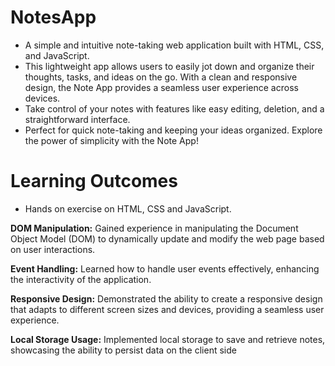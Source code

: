 # NotesApp
* A simple and intuitive note-taking web application built with HTML, CSS, and JavaScript. 
* This lightweight app allows users to easily jot down and organize their thoughts, tasks, and ideas on the go. With a clean and responsive design, the Note App provides a seamless user experience across devices. 
* Take control of your notes with features like easy editing, deletion, and a straightforward interface.
* Perfect for quick note-taking and keeping your ideas organized. Explore the power of simplicity with the Note App!

# Learning Outcomes
* Hands on exercise on HTML, CSS and JavaScript.
  
**DOM Manipulation:**
Gained experience in manipulating the Document Object Model (DOM) to dynamically update and modify the web page based on user interactions.

**Event Handling:**
Learned how to handle user events effectively, enhancing the interactivity of the application.

**Responsive Design:**
Demonstrated the ability to create a responsive design that adapts to different screen sizes and devices, providing a seamless user experience.

**Local Storage Usage:**
Implemented local storage to save and retrieve notes, showcasing the ability to persist data on the client side
